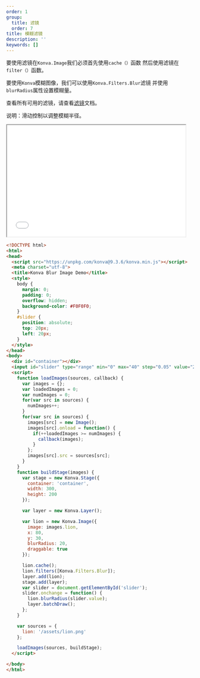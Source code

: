 ```yaml
---
order: 1
group:
  title: 滤镜
  order: 7
title: 模糊滤镜
description: ''
keywords: []
---
```

要使用滤镜在`Konva.Image`我们必须首先使用`cache（）`函数
然后使用滤镜在`filter（）`函数。    

要使用`Konva`模糊图像，我们可以使用`Konva.Filters.Blur`滤镜
并使用`blurRadius`属性设置模糊量。 

查看所有可用的滤镜，请查看<a href="https://konvajs.github.io/api/Konva.Filters.html" target="__blank">滤镜</a>文档。     

说明：滑动控制以调整模糊半径。 

<iframe src="/downloads/code/filters/Blur.html" style="width: 50vw;height:300px;"></iframe>

```html
<!DOCTYPE html>
<html>
<head>
  <script src="https://unpkg.com/konva@9.3.6/konva.min.js"></script>
  <meta charset="utf-8">
  <title>Konva Blur Image Demo</title>
  <style>
    body {
      margin: 0;
      padding: 0;
      overflow: hidden;
      background-color: #F0F0F0;
    }
    #slider {
      position: absolute;
      top: 20px;
      left: 20px; 
    }
  </style>
</head>
<body>
  <div id="container"></div>
  <input id="slider" type="range" min="0" max="40" step="0.05" value="20">
  <script>
    function loadImages(sources, callback) {
      var images = {};
      var loadedImages = 0;
      var numImages = 0;
      for(var src in sources) {
        numImages++;
      }
      for(var src in sources) {
        images[src] = new Image();
        images[src].onload = function() {
          if(++loadedImages >= numImages) {
            callback(images);
          }
        };
        images[src].src = sources[src];
      }
    }
    function buildStage(images) {
      var stage = new Konva.Stage({
        container: 'container',
        width: 300,
        height: 200
      });

      var layer = new Konva.Layer();

      var lion = new Konva.Image({
        image: images.lion,
        x: 80,
        y: 30,
        blurRadius: 20,
        draggable: true
      });

      lion.cache();
      lion.filters([Konva.Filters.Blur]);
      layer.add(lion);
      stage.add(layer);
      var slider = document.getElementById('slider'); 
      slider.onchange = function() {
        lion.blurRadius(slider.value);
        layer.batchDraw();    
      };
    }

    var sources = {
      lion: '/assets/lion.png'
    };

    loadImages(sources, buildStage);
  </script>

</body>
</html>
```